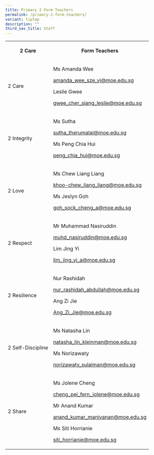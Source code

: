 ```yaml
---
title: Primary 2 Form Teachers
permalink: /primary-2-form-teachers/
variant: tiptap
description: ""
third_nav_title: Staff
---
```

<table style="minWidth: 50px">
<colgroup>
<col>
<col>
</colgroup>
<tbody>
<tr>
<th rowspan="1" colspan="1">
<p>2 Care</p>
</th>
<th rowspan="1" colspan="1">
<p>Form Teachers</p>
</th>
</tr>
<tr>
<td rowspan="1" colspan="1">
<p>2 Care</p>
</td>
<td rowspan="1" colspan="1">
<p>Ms Amanda Wee</p>
<p><a href="mailto:amanda_wee_sze_yi@moe.edu.sg" rel="noopener noreferrer nofollow" target="_blank">amanda_wee_sze_yi@moe.edu.sg</a>
</p>
<p></p>
<p>Leslie Gwee</p>
<p><a href="mailto:gwee_cher_siang_leslie@moe.edu.sg" rel="noopener noreferrer nofollow" target="_blank">gwee_cher_siang_leslie@moe.edu.sg</a>
</p>
<p></p>
</td>
</tr>
<tr>
<td rowspan="1" colspan="1">
<p>2 Integrity</p>
</td>
<td rowspan="1" colspan="1">
<p>Ms Sutha</p>
<p><a href="mailto:sutha_therumalai@moe.edu.sg" rel="noopener noreferrer nofollow" target="_blank">sutha_therumalai@moe.edu.sg</a>
</p>
<p></p>
<p>Ms Peng Chia Hui</p>
<p><a href="mailto:peng_chia_hui@moe.edu.sg" rel="noopener noreferrer nofollow" target="_blank">peng_chia_hui@moe.edu.sg</a>
</p>
<p></p>
</td>
</tr>
<tr>
<td rowspan="1" colspan="1">
<p>2 Love</p>
</td>
<td rowspan="1" colspan="1">
<p>Ms Chew Liang Liang</p>
<p><a href="mailto:khoo-chew_liang_liang@moe.edu.sg" rel="noopener noreferrer nofollow" target="_blank">khoo-chew_liang_liang@moe.edu.sg</a>
</p>
<p></p>
<p>Ms Jeslyn Goh</p>
<p><a href="mailto:goh_sock_cheng_a@moe.edu.sg" rel="noopener noreferrer nofollow" target="_blank">goh_sock_cheng_a@moe.edu.sg</a>
</p>
<p></p>
</td>
</tr>
<tr>
<td rowspan="1" colspan="1">
<p>2 Respect</p>
</td>
<td rowspan="1" colspan="1">
<p></p>
<p></p>
<p></p>
<p>Mr Muhammad Nasiruddin</p>
<p><a href="mailto:muhd_nasiruddin@moe.edu.sg" rel="noopener noreferrer nofollow" target="_blank">muhd_nasiruddin@moe.edu.sg</a>
</p>
<p></p>
<p>Lim Jing Yi</p>
<p><a href="mailto:lim_jing_yi_a@moe.edu.sg" rel="noopener noreferrer nofollow" target="_blank">lim_jing_yi_a@moe.edu.sg</a>
</p>
<p></p>
</td>
</tr>
<tr>
<td rowspan="1" colspan="1">
<p>2 Resilience</p>
</td>
<td rowspan="1" colspan="1">
<p>Nur Rashidah</p>
<p><a href="mailto:nur_rashidah_abdullah@moe.edu.sg" rel="noopener noreferrer nofollow" target="_blank">nur_rashidah_abdullah@moe.edu.sg</a>
</p>
<p></p>
<p>Ang Zi Jie</p>
<p><a href="mailto:Ang_Zi_Jie@moe.edu.sg" rel="noopener noreferrer nofollow" target="_blank">Ang_Zi_Jie@moe.edu.sg</a>
</p>
<p></p>
</td>
</tr>
<tr>
<td rowspan="1" colspan="1">
<p>2 Self-Discipline</p>
</td>
<td rowspan="1" colspan="1">
<p>Ms Natasha Lin</p>
<p><a href="mailto:natasha_lin_kleinman@moe.edu.sg" rel="noopener noreferrer nofollow" target="_blank">natasha_lin_kleinman@moe.edu.sg</a>
</p>
<p></p>
<p>Ms Norizawaty</p>
<p><a href="mailto:norizawaty_sulaiman@moe.edu.sg" rel="noopener noreferrer nofollow" target="_blank">norizawaty_sulaiman@moe.edu.sg</a>
</p>
<p></p>
</td>
</tr>
<tr>
<td rowspan="1" colspan="1">
<p>2 Share</p>
</td>
<td rowspan="1" colspan="1">
<p>Ms Jolene Cheng</p>
<p><a href="mailto:cheng_pei_fern_jolene@moe.edu.sg" rel="noopener noreferrer nofollow" target="_blank">cheng_pei_fern_jolene@moe.edu.sg</a>
</p>
<p></p>
<p>Mr Anand Kumar</p>
<p><a href="mailto:anand_kumar_manivanan@moe.edu.sg" rel="noopener noreferrer nofollow" target="_blank">anand_kumar_manivanan@moe.edu.sg</a>
</p>
<p></p>
<p>Ms Siti Horrianie</p>
<p><a href="mailto:siti_horrianie@moe.edu.sg" rel="noopener noreferrer nofollow" target="_blank">siti_horrianie@moe.edu.sg</a>
</p>
<p></p>
</td>
</tr>
</tbody>
</table>
<p></p>